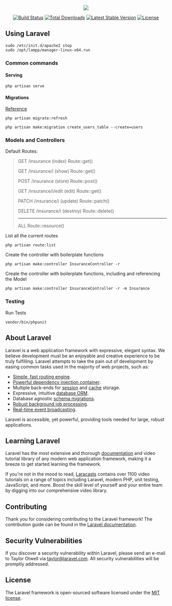 <p align="center"><img src="https://laravel.com/assets/img/components/logo-laravel.svg"></p>

<p align="center">
<a href="https://travis-ci.org/laravel/framework"><img src="https://travis-ci.org/laravel/framework.svg" alt="Build Status"></a>
<a href="https://packagist.org/packages/laravel/framework"><img src="https://poser.pugx.org/laravel/framework/d/total.svg" alt="Total Downloads"></a>
<a href="https://packagist.org/packages/laravel/framework"><img src="https://poser.pugx.org/laravel/framework/v/stable.svg" alt="Latest Stable Version"></a>
<a href="https://packagist.org/packages/laravel/framework"><img src="https://poser.pugx.org/laravel/framework/license.svg" alt="License"></a>
</p>

## Using Laravel

```
sudo /etc/init.d/apache2 stop
sudo /opt/lampp/manager-linux-x64.run
```

### Common commands

#### Serving
`php artisan serve`

#### Migrations

[Reference](https://laravel.com/docs/5.7/migrations#creating-columns)

`php artisan migrate:refresh`

`php artisan make:migration create_users_table --create=users`

### Models and Controllers

Default Routes:

> GET 		/insurance 				(index)		Route::get()
> 
> GET			/insurance/i			(show) 		Route::get()
> 
> POST 		/insurance 				(store) 	Route::post()
> 
> GET			/insurance/i/edit (edit) 		Route::get()
> 
> PATCH 	/insurance/i 			(update) 	Route::patch()
> 
> DELETE 	/insurance/i 			(destroy) Route::delete()
>
>  ---------------------------------------------------
>
> ALL 																Route::resource()

List all the current routes

`php artisan route:list`

Create the controller with boilerplate functions

`php artisan make:controller InsuranceController -r`

Create the controller with boilerplate functions, including and referencing the Model

`php artisan make:controller InsuranceController -r -m Insurance`

### Testing

Run Tests

`vendor/bin/phpunit`

## About Laravel

Laravel is a web application framework with expressive, elegant syntax. We believe development must be an enjoyable and creative experience to be truly fulfilling. Laravel attempts to take the pain out of development by easing common tasks used in the majority of web projects, such as:

- [Simple, fast routing engine](https://laravel.com/docs/routing).
- [Powerful dependency injection container](https://laravel.com/docs/container).
- Multiple back-ends for [session](https://laravel.com/docs/session) and [cache](https://laravel.com/docs/cache) storage.
- Expressive, intuitive [database ORM](https://laravel.com/docs/eloquent).
- Database agnostic [schema migrations](https://laravel.com/docs/migrations).
- [Robust background job processing](https://laravel.com/docs/queues).
- [Real-time event broadcasting](https://laravel.com/docs/broadcasting).

Laravel is accessible, yet powerful, providing tools needed for large, robust applications.

## Learning Laravel

Laravel has the most extensive and thorough [documentation](https://laravel.com/docs) and video tutorial library of any modern web application framework, making it a breeze to get started learning the framework.

If you're not in the mood to read, [Laracasts](https://laracasts.com) contains over 1100 video tutorials on a range of topics including Laravel, modern PHP, unit testing, JavaScript, and more. Boost the skill level of yourself and your entire team by digging into our comprehensive video library.

## Contributing

Thank you for considering contributing to the Laravel framework! The contribution guide can be found in the [Laravel documentation](https://laravel.com/docs/contributions).

## Security Vulnerabilities

If you discover a security vulnerability within Laravel, please send an e-mail to Taylor Otwell via [taylor@laravel.com](mailto:taylor@laravel.com). All security vulnerabilities will be promptly addressed.

## License

The Laravel framework is open-sourced software licensed under the [MIT license](https://opensource.org/licenses/MIT).
